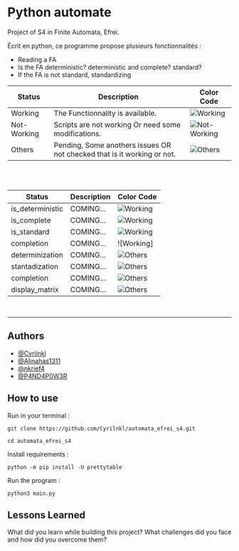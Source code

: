 
# Python automate

Project of S4 in Finite Automata, Efrei.

Écrit en python, ce programme propose plusieurs fonctionnalités :

-  Reading a FA
-  Is the FA deterministic? deterministic and complete? standard?
-  If the FA is not standard, standardizing


| Status | Description | Color Code |
|--------|-------------|------------|
|Working| The Functionnality is available. | ![Working](https://i.ibb.co/3FntR1c/1.png) |
|Not- Working| Scripts are not working Or need some modifications.|![Not-Working](https://i.ibb.co/wWtD8S6/2.png) |
|Others| Pending, Some anothers issues OR not checked that is it working or not.| ![Others](https://i.ibb.co/pQwqwcN/3.png)|

<br><br>

| Status | Description | Color Code |
|--------|-------------|------------|
|is_deterministic| COMING... | ![Working](https://i.ibb.co/3FntR1c/1.png) |
|is_complete| COMING...| ![Working](https://i.ibb.co/3FntR1c/1.png) |
|is_standard| COMING...| ![Working](https://i.ibb.co/3FntR1c/1.png) |
|completion| COMING...| ![Working]|
|determinization | COMING...| ![Others](https://i.ibb.co/pQwqwcN/3.png)|
|stantadization | COMING...| ![Others](https://i.ibb.co/pQwqwcN/1.png)|
|completion| COMING...| ![Others](https://i.ibb.co/pQwqwcN/1.png)|
|display_matrix| COMING...| ![Others](https://i.ibb.co/pQwqwcN/1.png)|

<br>
<hr>


## Authors

- [@Cyrilnkl](https://www.github.com/cyrilnkl)
- [@Alinahas1311](https://www.github.com/alinahas1311)
- [@nkrief4](https://www.github.com/nkrief4)
- [@P4ND4P0W3R](https://www.github.com/P4ND4P0W3R)



## How to use

Run in your terminal :

```
git clone https://github.com/Cyrilnkl/automata_efrei_s4.git

cd automata_efrei_s4
```


Install requirements :

```python -m pip install -U prettytable```


Run the program :

```python3 main.py```
## Lessons Learned

What did you learn while building this project? What challenges did you face and how did you overcome them?






